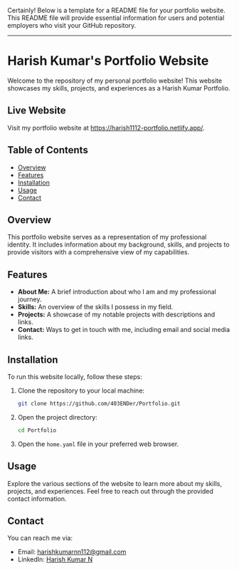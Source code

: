 Certainly! Below is a template for a README file for your portfolio website. This README file will provide essential information for users and potential employers who visit your GitHub repository.

---

# Harish Kumar's Portfolio Website

Welcome to the repository of my personal portfolio website! This website showcases my skills, projects, and experiences as a Harish Kumar Portfolio.

## Live Website

Visit my portfolio website at https://harish1112-portfolio.netlify.app/.

## Table of Contents

- [Overview](#overview)
- [Features](#features)
- [Installation](#installation)
- [Usage](#usage)
- [Contact](#contact)

## Overview

This portfolio website serves as a representation of my professional identity. It includes information about my background, skills, and projects to provide visitors with a comprehensive view of my capabilities.

## Features

- **About Me:** A brief introduction about who I am and my professional journey.
- **Skills:** An overview of the skills I possess in my field.
- **Projects:** A showcase of my notable projects with descriptions and links.
- **Contact:** Ways to get in touch with me, including email and social media links.


## Installation

To run this website locally, follow these steps:

1. Clone the repository to your local machine:

   ```bash
   git clone https://github.com/403ENDer/Portfolio.git
   ```

2. Open the project directory:

   ```bash
   cd Portfolio
   ```

3. Open the `home.yaml` file in your preferred web browser.

## Usage

Explore the various sections of the website to learn more about my skills, projects, and experiences. Feel free to reach out through the provided contact information.



## Contact

You can reach me via:

- Email: [harishkumarnn112@gmail.com](mailto:harishkumarnn112@gmail.com)
- LinkedIn: [Harish Kumar N](https://www.linkedin.com/in/harish-kumar-n-1106hk/)
